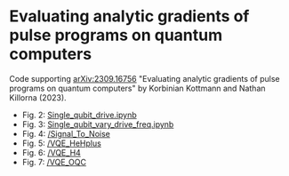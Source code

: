 # Evaluating analytic gradients of pulse programs on quantum computers

Code supporting [arXiv:2309.16756](https://arxiv.org/abs/2309.16756) "Evaluating analytic gradients of pulse programs on quantum computers" by Korbinian Kottmann and Nathan Killorna (2023).

  * Fig. 2: [Single_qubit_drive.ipynb](Single_qubit_drive.ipynb)
  * Fig. 3: [Single_qubit_vary_drive_freq.ipynb](Single_qubit_vary_drive_freq.ipynb)
  * Fig. 4: [/Signal_To_Noise](/Signal_To_Noise)
  * Fig. 5: [/VQE_HeHplus](/VQE_HeHplus)
  * Fig. 6: [/VQE_H4](/VQE_H4)
  * Fig. 7: [/VQE_OQC](/VQE_OQC)
